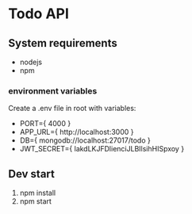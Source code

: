 # Todo API

## System requirements

- nodejs
- npm

### environment variables

Create a .env file in root with variables:

- PORT={ 4000 }
- APP_URL={ http://localhost:3000 }
- DB={ mongodb://localhost:27017/todo }
- JWT_SECRET={ lakdLKJFDlienciJLBIlsihHISpxoy }

## Dev start

1. npm install
2. npm start
